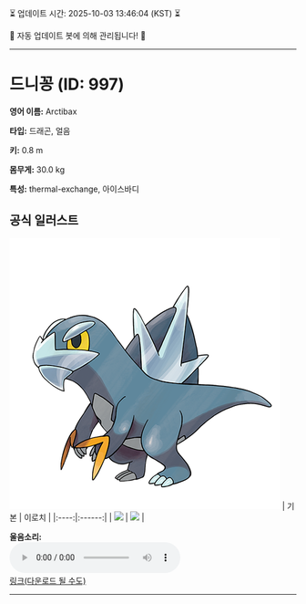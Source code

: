 
⏳ 업데이트 시간: 2025-10-03 13:46:04 (KST) ⏳

🤖 자동 업데이트 봇에 의해 관리됩니다! 🤖

---

# 드니꽁 (ID: 997)
**영어 이름:** Arctibax

**타입:** 드래곤, 얼음

**키:** 0.8 m

**몸무게:** 30.0 kg

**특성:** thermal-exchange, 아이스바디

## 공식 일러스트
![](https://raw.githubusercontent.com/PokeAPI/sprites/master/sprites/pokemon/other/official-artwork/997.png)
| 기본 | 이로치 |
|:----:|:------:|
| <img src="http://play.pokemonshowdown.com/sprites/ani/arctibax.gif" width="200"> | <img src="http://play.pokemonshowdown.com/sprites/ani-shiny/arctibax.gif" width="200"> |

**울음소리:**<br><audio controls src="https://raw.githubusercontent.com/PokeAPI/cries/main/cries/pokemon/latest/997.ogg"></audio><br> [링크(다운로드 될 수도)](https://raw.githubusercontent.com/PokeAPI/cries/main/cries/pokemon/latest/997.ogg)


---
